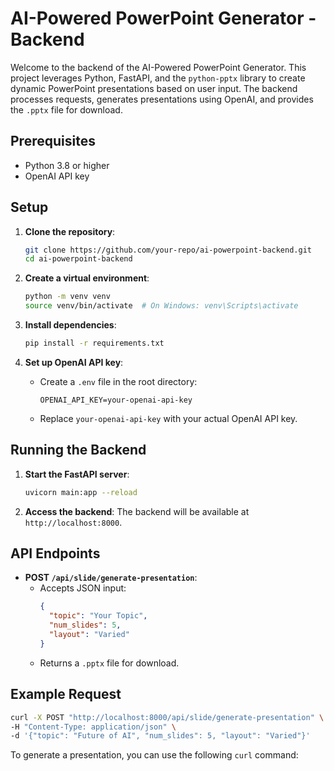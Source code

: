 # AI-Powered PowerPoint Generator - Backend

Welcome to the backend of the AI-Powered PowerPoint Generator. This project leverages Python, FastAPI, and the `python-pptx` library to create dynamic PowerPoint presentations based on user input. The backend processes requests, generates presentations using OpenAI, and provides the `.pptx` file for download.

## Prerequisites

- Python 3.8 or higher
- OpenAI API key

## Setup

1. **Clone the repository**:
   ```bash
   git clone https://github.com/your-repo/ai-powerpoint-backend.git
   cd ai-powerpoint-backend
   ```

2. **Create a virtual environment**:
   ```bash
   python -m venv venv
   source venv/bin/activate  # On Windows: venv\Scripts\activate
   ```

3. **Install dependencies**:
   ```bash
   pip install -r requirements.txt
   ```

4. **Set up OpenAI API key**:
   - Create a `.env` file in the root directory:
     ```env
     OPENAI_API_KEY=your-openai-api-key
     ```
   - Replace `your-openai-api-key` with your actual OpenAI API key.

## Running the Backend

1. **Start the FastAPI server**:
   ```bash
   uvicorn main:app --reload
   ```

2. **Access the backend**:
   The backend will be available at `http://localhost:8000`.

## API Endpoints

- **POST `/api/slide/generate-presentation`**:
  - Accepts JSON input:
    ```json
    {
      "topic": "Your Topic",
      "num_slides": 5,
      "layout": "Varied"
    }
    ```
  - Returns a `.pptx` file for download.

## Example Request
```bash
curl -X POST "http://localhost:8000/api/slide/generate-presentation" \
-H "Content-Type: application/json" \
-d '{"topic": "Future of AI", "num_slides": 5, "layout": "Varied"}'
```


To generate a presentation, you can use the following `curl` command: